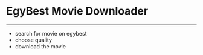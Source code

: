 # EgyBest Movie Downloader
---------------------------
 - search for movie on egybest
 - choose quality 
 - download the movie 
